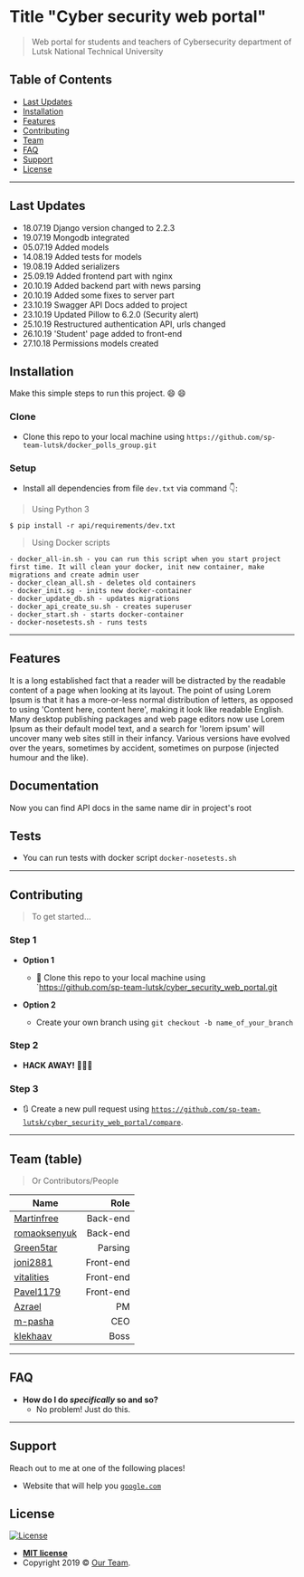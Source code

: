 # Title "Cyber security web portal"

> Web portal for students and teachers of Cybersecurity department of Lutsk National Technical University

## Table of Contents

- [Last Updates](#last-updates)
- [Installation](#installation)
- [Features](#features)
- [Contributing](#contributing)
- [Team](#team)
- [FAQ](#faq)
- [Support](#support)
- [License](#license)

---

## Last Updates

- 18.07.19 Django version changed to 2.2.3
- 19.07.19 Mongodb integrated
- 05.07.19 Added models 
- 14.08.19 Added tests for models
- 19.08.19 Added serializers
- 25.09.19 Added frontend part with nginx
- 20.10.19 Added backend part with news parsing
- 20.10.19 Added some fixes to server part
- 23.10.19 Swagger API Docs added to project
- 23.10.19 Updated Pillow to 6.2.0 (Security alert)
- 25.10.19 Restructured authentication API, urls changed
- 26.10.19 'Student' page added to front-end
- 27.10.18 Permissions models created

## Installation

Make this simple steps to run this project. :smile: 😄

### Clone

- Clone this repo to your local machine using `https://github.com/sp-team-lutsk/docker_polls_group.git`

### Setup

- Install all dependencies from file `dev.txt` via command :point_down::

> Using Python 3

```shell
$ pip install -r api/requirements/dev.txt
```
> Using Docker scripts
```
- docker_all-in.sh - you can run this script when you start project first time. It will clean your docker, init new container, make migrations and create admin user
- docker_clean_all.sh - deletes old containers
- docker_init.sg - inits new docker-container
- docker_update_db.sh - updates migrations
- docker_api_create_su.sh - creates superuser
- docker_start.sh - starts docker-container
- docker-nosetests.sh - runs tests 
```
---

## Features
It is a long established fact that a reader will be distracted by the readable content of a page when looking at its layout. The point of using Lorem Ipsum is that it has a more-or-less normal distribution of letters, as opposed to using 'Content here, content here', making it look like readable English. Many desktop publishing packages and web page editors now use Lorem Ipsum as their default model text, and a search for 'lorem ipsum' will uncover many web sites still in their infancy. Various versions have evolved over the years, sometimes by accident, sometimes on purpose (injected humour and the like).

## Documentation
Now you can find API docs in the same name dir in project's root

## Tests

- You can run tests with docker script `docker-nosetests.sh`

---

## Contributing

> To get started...

### Step 1

- **Option 1**
    - 👯 Clone this repo to your local machine using `https://github.com/sp-team-lutsk/cyber_security_web_portal.git

- **Option 2**
    - Create your own branch using `git checkout -b name_of_your_branch`

### Step 2

- **HACK AWAY!** 🔨🔨🔨

### Step 3

- 🔃 Create a new pull request using <a href="https://github.com/sp-team-lutsk/cyber_security_web_portal/compare" target="_blank">`https://github.com/sp-team-lutsk/cyber_security_web_portal/compare`</a>.

---

## Team (table)

> Or Contributors/People

| Name                                                       | Role      |
| ---------------------------------------------------------- | ---------:|
| <a href="https://github.com/Martinfree">Martinfree</a>     | Back-end  |
| <a href="https://github.com/romaoksenyuk">romaoksenyuk</a> | Back-end  |
| <a href="https://github.com/Green5tar">Green5tar</a>       | Parsing   |
| <a href="https://github.com/joni2881">joni2881</a>         | Front-end |
| <a href="https://github.com/vitalities">vitalities</a>     | Front-end |
| <a href="https://github.com/Pavel1179">Pavel1179</a>       | Front-end |
| <a href="https://github.com/Azrael-git">Azrael</a>         | PM        |
| <a href="https://github.com/m-pasha">m-pasha</a>           | CEO       |
| <a href="https://github.com/klekhaav">klekhaav</a>         | Boss      | 

---

## FAQ

- **How do I do *specifically* so and so?**
    - No problem! Just do this.

---

## Support

Reach out to me at one of the following places!

- Website that will help you <a href="http://google.com" target="_blank">`google.com`</a>

## License

[![License](http://img.shields.io/:license-mit-blue.svg?style=flat-square)](http://badges.mit-license.org)

- **[MIT license](http://opensource.org/licenses/mit-license.php)**
- Copyright 2019 © <a href="#" target="_blank">Our Team</a>.
